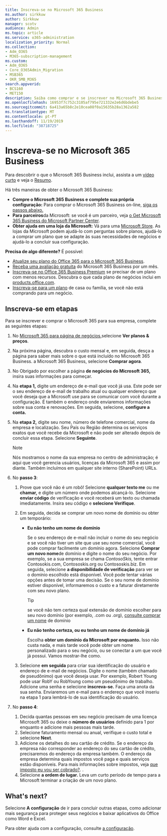 ```yaml
---
title: Inscreva-se no Microsoft 365 Business
ms.author: sirkkuw
author: Sirkkuw
manager: scotv
audience: Admin
ms.topic: article
ms.service: o365-administration
localization_priority: Normal
ms.collection:
- Adm_O365
- M365-subscription-management
ms.custom:
- Adm_O365
- Core_O365Admin_Migration
- MSB365
- OKR_SMB_M365
search.appverid:
- BCS160
- MET150
description: Saiba como comprar e se inscrever no Microsoft 365 Business.
ms.openlocfilehash: 16953f7c752c3105af795e721332e2e6d6bdebe5
ms.sourcegitcommit: 6a413a65b8c2e10cea08f0a15635b28a1362a582
ms.translationtype: MT
ms.contentlocale: pt-PT
ms.lasthandoff: 11/19/2019
ms.locfileid: "38718725"
---
```

# <a name="sign-up-for-microsoft-365-business"></a>Inscreva-se no Microsoft 365 Business

Para descobrir o que o Microsoft 365 Business inclui, assista a um [vídeo curto](https://go.microsoft.com/fwlink/?linkid=2109651) e veja o [Resumo](microsoft-365-business-overview.md).

Há três maneiras de obter o Microsoft 365 Business:
- **Compre o Microsoft 365 Business e complete sua própria configuração:** Para comprar o Microsoft 365 Business on-line, [siga os passos abaixo.](#sign-up-steps)
- **Para parceiros**da Microsoft: se você é um parceiro, veja [o Get Microsoft 365 Business do Microsoft Partner Center](get-microsoft-365-business.md#get-microsoft-365-business-from-microsoft-partner-center).
- **Obter ajuda em uma loja da Microsoft:** Vá para uma [Microsoft Store](https://go.microsoft.com/fwlink/?linkid=2109652). As lojas da Microsoft podem ajudá-lo com perguntas sobre planos, ajudá-lo a comprar um plano que se adapte às suas necessidades de negócios e ajudá-lo a concluir sua configuração.

**Precisa de algo diferente?** É possível:
- [Atualize seu plano do Office 365 para o Microsoft 365 Business](migrate-to-microsoft-365-business.md).
- [Receba uma avaliação gratuita](https://go.microsoft.com/fwlink/p/?linkid=2102309) do Microsoft 365 Business por um mês.
- [Inscreva-se no Office 365 Business Premium](https://go.microsoft.com/fwlink/p/?LinkID=510935) se precisar de um plano com menos recursos. Descubra o que cada plano de negócios inclui em [products.office.com](https://go.microsoft.com/fwlink/?linkid=2109397).
- [Inscreva-se para um plano](https://go.microsoft.com/fwlink/?linkid=2109398) de casa ou família, se você não está comprando para um negócio. 

## <a name="sign-up-steps"></a>Inscreva-se em etapas

Para se inscrever e comprar o Microsoft 365 para sua empresa, complete as seguintes etapas:

1. No [Microsoft 365 para página de negócios,](https://go.microsoft.com/fwlink/?linkid=2109654)selecione **Ver planos & preços**. 
2. Na próxima página, descubra o custo mensal e, em seguida, desça a página para saber mais sobre o que está incluído no Microsoft 365 Business. a Microsoft 365 Business, selecione **Comprar agora**.
3. No Obrigado por escolher a página **de negócios do Microsoft 365,** insira suas informações para começar.
4. Na **etapa 1,** digite um endereço de e-mail que você já usa. Este pode ser o seu endereço de e-mail de trabalho atual ou qualquer endereço que você deseja que a Microsoft use para se comunicar com você durante a configuração. É também o endereço onde enviaremos informações sobre sua conta e renovações. Em seguida, selecione, **configure a conta.**
5. Na **etapa 2,** digite seu nome, número de telefone comercial, nome da empresa e localização. Seu País ou Região determina os serviços exatos que você recebe da Microsoft e não pode ser alterado depois de concluir essa etapa. Selecione **Seguinte**.
    > [!NOTE]
    > Nós mostramos o nome da sua empresa no centro de administração; é aqui que você gerencia usuários, licenças da Microsoft 365 e assim por diante. Também incluímos em qualquer site interno (SharePoint) URLs.
6. No **passo 3**:

    1. Prove que você não é um robô! Selecione **qualquer texto me** ou me **chamar,** e digite um número onde podemos alcançá-lo. Selecione **enviar código** de verificação e você receberá um texto ou chamada imediatamente. Insira seu código e **selecione Verifique**.
    2. Em seguida, decida se comprar um novo nome de domínio ou obter um temporário:

        - **Eu não tenho um nome de domínio** 
        
            Se o seu endereço de e-mail não incluir o nome do seu negócio e se você não tiver um site que use seu nome comercial, você pode comprar facilmente um domínio agora. Selecione **Comprar um novo nome**de domínio e digite o nome do seu negócio. Por exemplo, se a sua empresa se chama *ContosoSkis,* tente entrar Contosokis.com, Contososkis.org ou Contososkis.biz. Em seguida, selecione **a disponibilidade de verificação** para ver se o domínio escolhido está disponível. Você pode tentar várias opções antes de tomar uma decisão. Se o seu nome de domínio estiver disponível, informaremos o custo e a faturar diretamente com seu novo plano. 
       
            > [!TIP]
            > se você não tem certeza qual extensão de domínio escolher para seu novo domínio (por exemplo, .com ou .org), [consulte comprar um nome](https://go.microsoft.com/fwlink/?linkid=2109700) de domínio
        
        - **Eu não tenho certeza, ou eu tenho um nome de domínio já** 
        
             Escolha **obter um domínio da Microsoft por enquanto.** Isso não custa nada, e mais tarde você pode obter um nome personalizado para o seu negócio, ou se conectar a um que você já possui. Vamos mostrar-lhe como.

    3. Selecione **em seguida** para criar sua identificação do usuário e endereço de e-mail de negócios. Digite o nome (também chamado de pseudônimo) que você deseja usar. Por exemplo, Robert Young pode usar RobY ou RobYoung como um pseudônimo de trabalho. Adicione uma senha e selecione **inscreva-se.** Faça uma anota da sua senha. Enviaremos um e-mail para o endereço que você inseriu na etapa 1 para lembrá-lo de sua identificação do usuário.
7. No **passo 4**: 

    1. Decida quantas pessoas em seu negócio precisam de uma licença Microsoft 365 ou deixe o **número de usuários** definido para 1 por enquanto e adicione mais pessoas mais tarde. 
    2. Selecione faturamento mensal ou anual, verifique o custo total e selecione **Next**. 
    3. Adicione os detalhes do seu cartão de crédito. Se o endereço da empresa não corresponder ao endereço do seu cartão de crédito, precisaremos do endereço da empresa também. O endereço da empresa determina quais impostos você paga e quais serviços estão disponíveis. Para mais informações sobre impostos, veja [que imposto eu vou ser cobrado?](https://go.microsoft.com/fwlink/?linkid=2109701). .
    4. Selecione **a ordem de lugar.** Leva um curto período de tempo para a Microsoft terminar a criação de um novo plano.

## <a name="whats-next"></a>What's next?

Selecione **A configuração** de ir para concluir outras etapas, como adicionar mais segurança para proteger seus negócios e baixar aplicativos do Office como Word e Excel.

Para obter ajuda com a configuração, consulte [a configuração](set-up.md).

